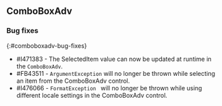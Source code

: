## ComboBoxAdv

### Bug fixes
{:#comboboxadv-bug-fixes}

* \#I471383 - The SelectedItem value can now be updated at runtime in the `ComboBoxAdv`.
* \#FB43511 - `ArgumentException` will no longer be thrown while selecting an item from the ComboBoxAdv control.
* \#I476066 - `FormatException ` will no longer be thrown while using different locale settings in the ComboBoxAdv control.
